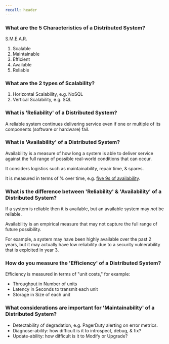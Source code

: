 ```yaml
---
recall: header
---
```


### What are the 5 Characteristics of a Distributed System?
S.M.E.A.R.
 
1) Scalable
1) Maintainable
1) Efficient
1) Available
1) Reliable


### What are the 2 types of Scalability?

1) Horizontal Scalability, e.g. NoSQL
1) Vertical Scalability, e.g. SQL


### What is 'Reliability' of a Distributed System?

A reliable system continues delivering service even if one or multiple of its components (software or hardware) fail.


### What is 'Availability' of a Distributed System?

Availability is a measure of how long a system is able to deliver service against the full range of possible real-world conditions that can occur.
 
It considers logistics such as maintainability, repair time, & spares.
 
It is measured in terms of % over time, e.g. [five 9s of availability](https://en.wikipedia.org/wiki/High_availability#Percentage_calculation).


### What is the difference between 'Reliability' & 'Availability' of a Distributed System?

If a system is reliable then it is available, but an available system may *not* be reliable.
 
Availability is an empirical measure that may not capture the full range of future possibility.
 
For example, a system may have been highly available over the past 2 years, but it may actually have low reliability due to a security vulnerability that is exploited in year 3.


### How do you measure the 'Efficiency' of a Distributed System?

Efficiency is measured in terms of "unit costs," for example:
 
* Throughput in Number of units
* Latency in Seconds to transmit each unit
* Storage in Size of each unit


### What considerations are important for 'Maintainability' of a Distributed System?

* Detectability of degradation, e.g. PagerDuty alerting on error metrics.
* Diagnose-ability: how difficult is it to introspect, debug, & fix?
* Update-ability: how difficult is it to Modify or Upgrade?

